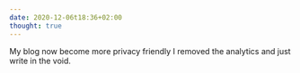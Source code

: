 ```yaml
---
date: 2020-12-06t18:36+02:00
thought: true
---
```


My blog now become more privacy friendly I removed the analytics and just
write in the void.
